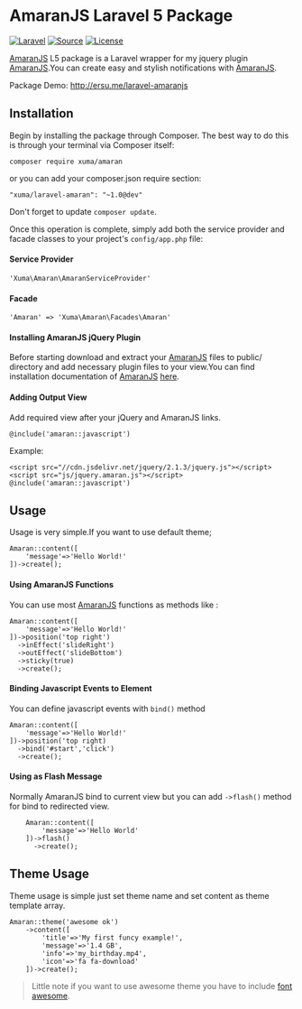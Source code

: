 AmaranJS Laravel 5 Package
==========================
[![Laravel](https://img.shields.io/badge/Laravel-5.0-orange.svg?style=flat-square)](http://laravel.com)
[![Source](http://img.shields.io/badge/source-hakanersu/amaranlaravel-blue.svg?style=flat-square)](https://github.com/hakanersu/amaran-laravel)
[![License](http://img.shields.io/badge/license-MIT-brightgreen.svg?style=flat-square)](https://tldrlegal.com/license/mit-license)

[AmaranJS][1] L5 package is a Laravel wrapper for my jquery plugin [AmaranJS][1].You can create easy and stylish notifications with [AmaranJS][1]. 

Package Demo: http://ersu.me/laravel-amaranjs

Installation
------------
Begin by installing the package through Composer. The best way to do this is through your terminal via Composer itself:

```
composer require xuma/amaran
```

or you can add your composer.json require section:
```
"xuma/laravel-amaran": "~1.0@dev"
```
Don't forget to update `composer update`.

Once this operation is complete, simply add both the service provider and facade classes to your project's `config/app.php` file:

#### Service Provider
```
'Xuma\Amaran\AmaranServiceProvider'
```
#### Facade
```
'Amaran' => 'Xuma\Amaran\Facades\Amaran'
```

#### Installing AmaranJS jQuery Plugin

Before starting download and extract your [AmaranJS][1] files to public/ directory and add necessary plugin files to your view.You can find installation documentation of [AmaranJS][1] [here][1].

#### Adding Output View

Add required view after your jQuery and AmaranJS links.

```
@include('amaran::javascript')
```

Example:

```
<script src="//cdn.jsdelivr.net/jquery/2.1.3/jquery.js"></script>
<script src="js/jquery.amaran.js"></script>
@include('amaran::javascript')
```

Usage
-----

Usage is very simple.If you want to use default theme;

```
Amaran::content([
    'message'=>'Hello World!'
])->create();
```

#### Using AmaranJS Functions

You can use most [AmaranJS][1] functions as methods like :

```
Amaran::content([
    'message'=>'Hello World!'
])->position('top right')
  ->inEffect('slideRight')
  ->outEffect('slideBottom')
  ->sticky(true)
  ->create();
```

#### Binding Javascript Events to Element
You can define javascript events with `bind()` method
```
Amaran::content([
    'message'=>'Hello World!'
])->position('top right)
  ->bind('#start','click')
  ->create();
```

#### Using as Flash Message
Normally AmaranJS bind to current view but you can add ```->flash()``` method for bind to redirected view.

```
    Amaran::content([
        'message'=>'Hello World'
    ])->flash()
      ->create();
```

Theme Usage
-----

Theme usage is simple just set theme name and set content as theme template array.
```
Amaran::theme('awesome ok')
    ->content([
        'title'=>'My first funcy example!',
        'message'=>'1.4 GB',
        'info'=>'my_birthday.mp4',
        'icon'=>'fa fa-download'
    ])->create();
```    

> Little note if you want to use awesome theme you have to include [font awesome][2].

[1]: https://github.com/hakanersu/AmaranJS
[2]: http://fortawesome.github.io/Font-Awesome/icons/
